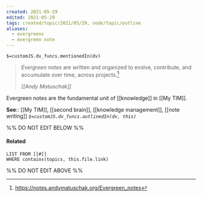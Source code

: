 ```yaml
---
created: 2021-05-29
edited: 2021-05-29
tags: created/topic/2021/05/29, node/topic/outline
aliases:
  - evergreens
  - evergreen note
---
```

`$=customJS.dv_funcs.mentionedIn(dv)`

> _Evergreen notes_ are written and organized to evolve, contribute, and accumulate over time, across projects.[^1]
> 
> <cite>[[Andy Matuschak]]</cite>

Evergreen notes are the fundamental unit of [[knowledge]] in [[My TIM]]. 

**See**:: [[My TIM]], [[second brain]], [[knowledge management]], [[note writing]]
*`$=customJS.dv_funcs.outlinedIn(dv, this)`*

%% DO NOT EDIT BELOW %%
#### Related 
```dataview
LIST FROM [[#]]
WHERE contains(topics, this.file.link)
```
%% DO NOT EDIT ABOVE %%
[^1]: https://notes.andymatuschak.org/Evergreen_notes